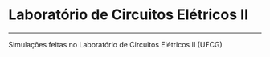 # Laboratório de Circuitos Elétricos II
***

Simulações feitas no Laboratório de Circuitos Elétricos II (UFCG)
